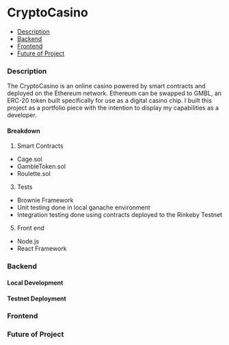 # CryptoCasino

- [Description](#description)
- [Backend](#backend)
- [Frontend](#frontend)
- [Future of Project](#future-of-project)




### Description

The CryptoCasino is an online casino powered by smart contracts and deployed on the Ethereum network. Ethereum can be swapped to GMBL, an ERC-20 token built specifically for use as a digital casino chip. I built this project as a portfolio piece with the intention to display my capabilities as a developer. 

#### Breakdown

1. Smart Contracts
 - Cage.sol
 - GambleToken.sol
 - Roulette.sol
3. Tests
  - Brownie Framework
  - Unit testing done in local ganache environment
  - Integration testing done using contracts deployed to the Rinkeby Testnet
5. Front end
  - Node.js
  - React Framework

### Backend
#### Local Development

#### Testnet Deployment

### Frontend

### Future of Project



